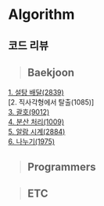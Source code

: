 # Algorithm

## 코드 리뷰
> ## Baekjoon
[1. 설탕 배달(2839)](https://hot-cheshire-a21.notion.site/13d821c78b6081ba8de4c9d2ebd34d0d?pvs=4)<br>
[2. 직사각형에서 탈출(1085)]<br>
[3. 괄호(9012)](https://hot-cheshire-a21.notion.site/13d821c78b6080e2b8c4ff5bbc6219b9?pvs=4)<br>
[4. 분산 처리(1009)](https://hot-cheshire-a21.notion.site/13d821c78b60803291abe329f082e282)<br>
[5. 알람 시계(2884)](https://hot-cheshire-a21.notion.site/13d821c78b608012a307fe52d792ab0f)<br>
[6. 나누기(1975)](https://hot-cheshire-a21.notion.site/147821c78b60806e91e2fe66df1970d6)<br>


> ## Programmers

> ## ETC

